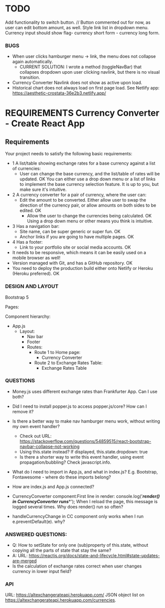 # TODO
Add functionality to switch button. // Button commented out for now, as user can edit bottom amount, as well.
Style link list in dropdown menu.
Currency input should show flag- currency short form - currency long form.


### BUGS
- When user clicks hamburger menu -> link, the menu does not collapse again automatically.
  - CURRENT SOLUTION: I wrote a method (toggleNavBar) that collapses dropdown upon user clicking navlink, but there is no visual transition.
- Currency Converter Navlink does not show as active upon load.
- Historical chart does not always load on first page load. See Netlify app: https://aesthetic-crostata-36e2b3.netlify.app/


# REQUIREMENTS	Currency Converter - Create React App

## Requirements
Your project needs to satisfy the following basic requirements:

- 1 A list/table showing exchange rates for a base currency against a list of currencies:
  - User can change the base currency, and the list/table of rates will be updated. OK
    You can either use a drop down menu or a list of links to implement the base currency selection feature. It is up to you, but make sure it's intuitive.
- 2 A currency converter for a pair of currency, where the user can:
  - Edit the amount to be converted. Either allow user to swap the direction of the currency pair, or allow amounts on both sides to be edited. OK
    - Allow the user to change the currencies being calculated. OK
  Using a drop down menu or other means you think is intuitive.
- 3 Has a navigation bar:
  - Site name, can be super generic or super fun. OK
  - Anchor links if you are going to have multiple pages. OK
- 4 Has a footer:
  - Link to your portfolio site or social media accounts. OK
- It needs to be responsive, which means it can be easily used on a mobile browser as well!
- Version managed with Git, and has a GitHub repository. OK
- You need to deploy the production build either onto Netlify or Heroku (Heroku preferred). OK


### DESIGN AND LAYOUT
Bootstrap 5

Pages: 

Component hierarchy:
- App.js
  - Layout:
    - Nav bar
    - Footer
    - Routes:
      - Route 1 to Home page:
        - Currency Converter
      - Route 2 to Exchange Rates Table:
        - Exchange Rates Table


### QUESTIONS
- Money.js uses different exchange rates than Frankfurter App. Can I use both?
- Did I need to install popper.js to access popper.js/core? How can I remove it?
- Is there a better way to make nav hamburger menu work, without writing my own event handler?
  - Check out URL: https://stackoverflow.com/questions/54859515/react-bootstrap-navbar-collapse-not-working 
  - Using this.state instead? If displayed, this.state.dropdown: true
  - Is there a shorter way to write this event handler, using event propagation/bubbling? Check javascript.info.

- What do I need to import in App.js, and what in index.js? E.g. Bootstrap, Fontawesome - where do these imports belong?
- How are index.js and App.js connected?

- CurrencyConverter component:First line in render: console.log('*****render() in CurrencyConverter runs******');
   When I reload the page, this message is logged several times. Why does render() run so often?

- handleCurrencyChange in CC component only works when I run e.preventDefault(e). why?


### ANSWERED QUESTIONS:
- Q: How to setState for only one (sub)property of this.state, without copying all the parts of state that stay the same?
- A: URL: https://reactjs.org/docs/state-and-lifecycle.html#state-updates-are-merged 
- Is the calculation of exchange rates correct when user changes currency in lower input field?


### API
URL: https://altexchangerateapi.herokuapp.com/
JSON object list on https://altexchangerateapi.herokuapp.com/currencies.


